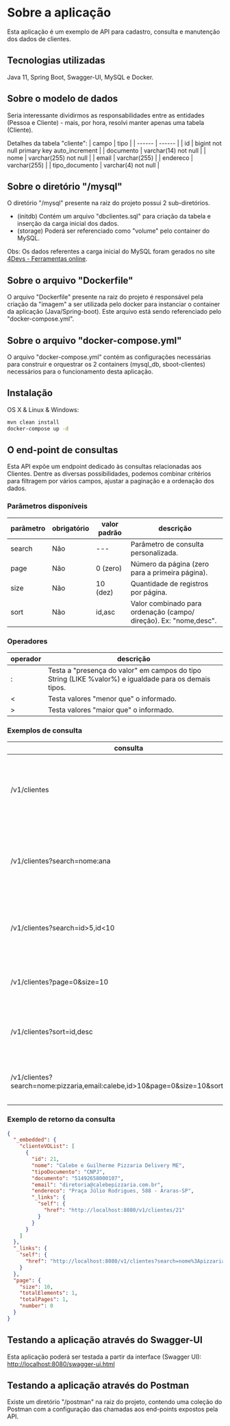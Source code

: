 
# Sobre a aplicação
Esta aplicação é um exemplo de API para cadastro, consulta e manutenção dos dados de clientes.


## Tecnologias utilizadas
Java 11, Spring Boot, Swagger-UI, MySQL e Docker.


## Sobre o modelo de dados
Seria interessante dividirmos as responsabilidades entre as entidades (Pessoa e Cliente) - mais, por hora, resolvi manter apenas uma tabela (Cliente).

Detalhes da tabela "cliente":
| campo | tipo |
| ------ | ------ |
| id | bigint not null primary key auto_increment |
| documento | varchar(14) not null |
| nome | varchar(255) not null |
| email | varchar(255) |
| endereco | varchar(255) |
| tipo_documento | varchar(4) not null  |


## Sobre o diretório "/mysql"
O diretório "/mysql" presente na raiz do projeto possui 2 sub-diretórios.
* (initdb) Contém um arquivo "dbclientes.sql" para criação da tabela e inserção da carga inicial dos dados.
* (storage) Poderá ser referenciado como "volume" pelo container do MySQL.

Obs: Os dados referentes a carga inicial do MySQL foram gerados no site [4Devs - Ferramentas online](https://www.4devs.com.br/gerador_de_pessoas).

## Sobre o arquivo "Dockerfile"
O arquivo "Dockerfile" presente na raiz do projeto é responsável pela criação da "imagem" a ser utilizada pelo docker para instanciar o container da aplicação (Java/Spring-boot). Este arquivo está sendo referenciado pelo "docker-compose.yml".


## Sobre o arquivo "docker-compose.yml"
O arquivo "docker-compose.yml" contém as configurações necessárias para construir e orquestrar os 2 containers (mysql_db, sboot-clientes) necessários para o funcionamento desta aplicação.


## Instalação

OS X & Linux & Windows:

```sh
mvn clean install
docker-compose up -d
```

## O end-point de consultas
Esta API expõe um endpoint dedicado às consultas relacionadas aos Clientes. Dentre as diversas possibilidades, podemos combinar critérios para filtragem por vários campos, ajustar a paginação e a ordenação dos dados.

### Parâmetros disponíveis
| parâmetro | obrigatório | valor padrão | descrição |
| ------ | ------ | ------ | ------ |
| search | Não | --- | Parâmetro de consulta personalizada. |
| page | Não | 0 (zero) | Número da página (zero para a primeira página). |
| size | Não | 10 (dez) | Quantidade de registros por página. |
| sort | Não | id,asc | Valor combinado para ordenação (campo/ direção). Ex: "nome,desc". |

### Operadores
| operador | descrição |
| ------ | ------ |
| : | Testa a "presença do valor" em campos do tipo String (LIKE %valor%) e igualdade para os demais tipos. |
| < | Testa valores "menor que" o informado. |
| > | Testa valores "maior que" o informado. |

### Exemplos de consulta
| consulta | descrição |
| ------ | ------ |
| /v1/clientes | Sem critérios de filtragem - Retorna os dados com paginação e ordenação padrão. |
| /v1/clientes?search=nome:ana | Retorna os registros contendo a palavra "ana" em qualquer parte do nome. |
| /v1/clientes?search=id>5,id<10 | Retorna os registros contendo ID maior que 5 (cinco) e menor que 10 (dez). |
| /v1/clientes?page=0&size=10 | Retorna a 1ª página contendo os 10 primeiros registros. |
| /v1/clientes?sort=id,desc | Realiza a ordenação descendente dos registros através do ID. |
| /v1/clientes?search=nome:pizzaria,email:calebe,id>10&page=0&size=10&sort=id,asc | Exemplo de combinação entre filtros, paginação e ordenação. |

### Exemplo de retorno da consulta
```json
{
  "_embedded": {
    "clienteVOList": [
      {
        "id": 21,
        "nome": "Calebe e Guilherme Pizzaria Delivery ME",
        "tipoDocumento": "CNPJ",
        "documento": "51492658000107",
        "email": "diretoria@calebepizzaria.com.br",
        "endereco": "Praça Júlio Rodrigues, 588 - Araras-SP",
        "_links": {
          "self": {
            "href": "http://localhost:8080/v1/clientes/21"
          }
        }
      }
    ]
  },
  "_links": {
    "self": {
      "href": "http://localhost:8080/v1/clientes?search=nome%3Apizzaria%2Cemail%3Acalebe%2Cid%3E10&page=0&size=10&sort=id,asc"
    }
  },
  "page": {
    "size": 10,
    "totalElements": 1,
    "totalPages": 1,
    "number": 0
  }
}
```

## Testando a aplicação através do Swagger-UI
Esta aplicação poderá ser testada a partir da interface (Swagger UI): [http://localhost:8080/swagger-ui.html](http://localhost:8080/swagger-ui.html)


## Testando a aplicação através do Postman
Existe um diretório "/postman" na raiz do projeto, contendo uma coleção do Postman com a configuração das chamadas aos end-points expostos pela API.

